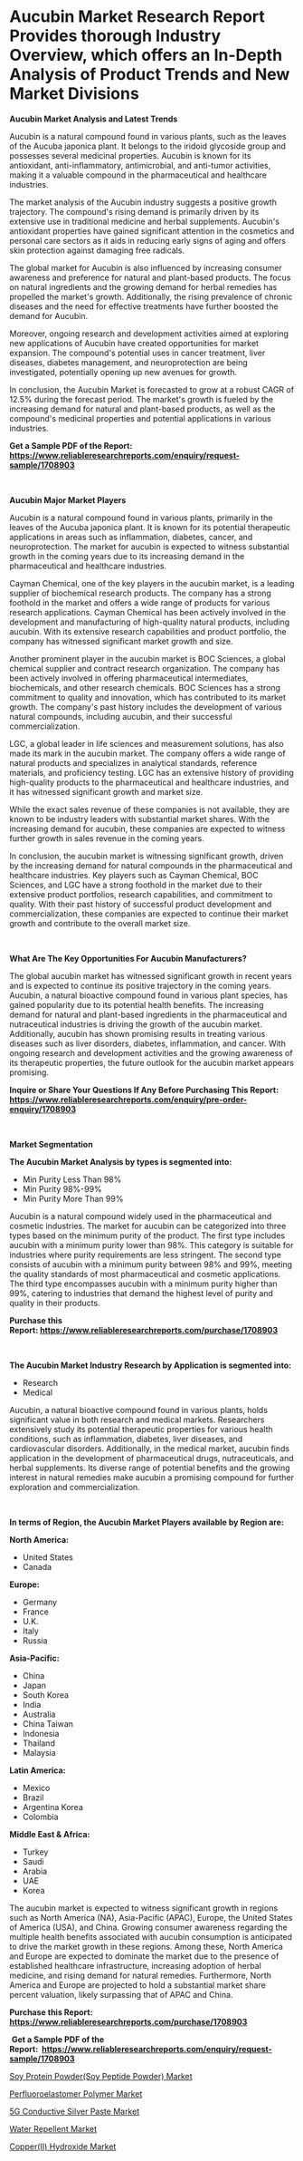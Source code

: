 <p><h1>Aucubin Market Research Report Provides thorough Industry Overview, which offers an In-Depth Analysis of Product Trends and New Market Divisions</h1></p><p><strong>Aucubin Market Analysis and Latest Trends</strong></p>
<p><p>Aucubin is a natural compound found in various plants, such as the leaves of the Aucuba japonica plant. It belongs to the iridoid glycoside group and possesses several medicinal properties. Aucubin is known for its antioxidant, anti-inflammatory, antimicrobial, and anti-tumor activities, making it a valuable compound in the pharmaceutical and healthcare industries.</p><p>The market analysis of the Aucubin industry suggests a positive growth trajectory. The compound's rising demand is primarily driven by its extensive use in traditional medicine and herbal supplements. Aucubin's antioxidant properties have gained significant attention in the cosmetics and personal care sectors as it aids in reducing early signs of aging and offers skin protection against damaging free radicals.</p><p>The global market for Aucubin is also influenced by increasing consumer awareness and preference for natural and plant-based products. The focus on natural ingredients and the growing demand for herbal remedies has propelled the market's growth. Additionally, the rising prevalence of chronic diseases and the need for effective treatments have further boosted the demand for Aucubin.</p><p>Moreover, ongoing research and development activities aimed at exploring new applications of Aucubin have created opportunities for market expansion. The compound's potential uses in cancer treatment, liver diseases, diabetes management, and neuroprotection are being investigated, potentially opening up new avenues for growth.</p><p>In conclusion, the Aucubin Market is forecasted to grow at a robust CAGR of 12.5% during the forecast period. The market's growth is fueled by the increasing demand for natural and plant-based products, as well as the compound's medicinal properties and potential applications in various industries.</p></p>
<p><strong>Get a Sample PDF of the Report:&nbsp; <a href="https://www.reliableresearchreports.com/enquiry/request-sample/1708903">https://www.reliableresearchreports.com/enquiry/request-sample/1708903</a></strong></p>
<p>&nbsp;</p>
<p><strong>Aucubin Major Market Players</strong></p>
<p><p>Aucubin is a natural compound found in various plants, primarily in the leaves of the Aucuba japonica plant. It is known for its potential therapeutic applications in areas such as inflammation, diabetes, cancer, and neuroprotection. The market for aucubin is expected to witness substantial growth in the coming years due to its increasing demand in the pharmaceutical and healthcare industries.</p><p>Cayman Chemical, one of the key players in the aucubin market, is a leading supplier of biochemical research products. The company has a strong foothold in the market and offers a wide range of products for various research applications. Cayman Chemical has been actively involved in the development and manufacturing of high-quality natural products, including aucubin. With its extensive research capabilities and product portfolio, the company has witnessed significant market growth and size.</p><p>Another prominent player in the aucubin market is BOC Sciences, a global chemical supplier and contract research organization. The company has been actively involved in offering pharmaceutical intermediates, biochemicals, and other research chemicals. BOC Sciences has a strong commitment to quality and innovation, which has contributed to its market growth. The company's past history includes the development of various natural compounds, including aucubin, and their successful commercialization.</p><p>LGC, a global leader in life sciences and measurement solutions, has also made its mark in the aucubin market. The company offers a wide range of natural products and specializes in analytical standards, reference materials, and proficiency testing. LGC has an extensive history of providing high-quality products to the pharmaceutical and healthcare industries, and it has witnessed significant growth and market size.</p><p>While the exact sales revenue of these companies is not available, they are known to be industry leaders with substantial market shares. With the increasing demand for aucubin, these companies are expected to witness further growth in sales revenue in the coming years.</p><p>In conclusion, the aucubin market is witnessing significant growth, driven by the increasing demand for natural compounds in the pharmaceutical and healthcare industries. Key players such as Cayman Chemical, BOC Sciences, and LGC have a strong foothold in the market due to their extensive product portfolios, research capabilities, and commitment to quality. With their past history of successful product development and commercialization, these companies are expected to continue their market growth and contribute to the overall market size.</p></p>
<p>&nbsp;</p>
<p><strong>What Are The Key Opportunities For Aucubin Manufacturers?</strong></p>
<p><p>The global aucubin market has witnessed significant growth in recent years and is expected to continue its positive trajectory in the coming years. Aucubin, a natural bioactive compound found in various plant species, has gained popularity due to its potential health benefits. The increasing demand for natural and plant-based ingredients in the pharmaceutical and nutraceutical industries is driving the growth of the aucubin market. Additionally, aucubin has shown promising results in treating various diseases such as liver disorders, diabetes, inflammation, and cancer. With ongoing research and development activities and the growing awareness of its therapeutic properties, the future outlook for the aucubin market appears promising.</p></p>
<p><strong>Inquire or Share Your Questions If Any Before Purchasing This Report: <a href="https://www.reliableresearchreports.com/enquiry/pre-order-enquiry/1708903">https://www.reliableresearchreports.com/enquiry/pre-order-enquiry/1708903</a></strong></p>
<p>&nbsp;</p>
<p><strong>Market Segmentation</strong></p>
<p><strong>The Aucubin Market Analysis by types is segmented into:</strong></p>
<p><ul><li>Min Purity Less Than 98%</li><li>Min Purity 98%-99%</li><li>Min Purity More Than 99%</li></ul></p>
<p><p>Aucubin is a natural compound widely used in the pharmaceutical and cosmetic industries. The market for aucubin can be categorized into three types based on the minimum purity of the product. The first type includes aucubin with a minimum purity lower than 98%. This category is suitable for industries where purity requirements are less stringent. The second type consists of aucubin with a minimum purity between 98% and 99%, meeting the quality standards of most pharmaceutical and cosmetic applications. The third type encompasses aucubin with a minimum purity higher than 99%, catering to industries that demand the highest level of purity and quality in their products.</p></p>
<p><strong>Purchase this Report:&nbsp;<a href="https://www.reliableresearchreports.com/purchase/1708903">https://www.reliableresearchreports.com/purchase/1708903</a></strong></p>
<p>&nbsp;</p>
<p><strong>The Aucubin Market Industry Research by Application is segmented into:</strong></p>
<p><ul><li>Research</li><li>Medical</li></ul></p>
<p><p>Aucubin, a natural bioactive compound found in various plants, holds significant value in both research and medical markets. Researchers extensively study its potential therapeutic properties for various health conditions, such as inflammation, diabetes, liver diseases, and cardiovascular disorders. Additionally, in the medical market, aucubin finds application in the development of pharmaceutical drugs, nutraceuticals, and herbal supplements. Its diverse range of potential benefits and the growing interest in natural remedies make aucubin a promising compound for further exploration and commercialization.</p></p>
<p>&nbsp;</p>
<p><strong>In terms of Region, the Aucubin Market Players available by Region are:</strong></p>
<p>
    <p> <strong> North America: </strong>
        <ul>
            <li>United States</li>
            <li>Canada</li>
        </ul>
        </p> 
    <p> <strong> Europe: </strong>
        <ul>
            <li>Germany</li>
            <li>France</li>
            <li>U.K.</li>
            <li>Italy</li>
            <li>Russia</li>
        </ul>
        </p> 
    <p> <strong> Asia-Pacific: </strong>
        <ul>
            <li>China</li>
            <li>Japan</li>
            <li>South Korea</li>
            <li>India</li>
            <li>Australia</li>
            <li>China Taiwan</li>
            <li>Indonesia</li>
            <li>Thailand</li>
            <li>Malaysia</li>
        </ul>
        </p> 
    <p> <strong> Latin America: </strong>
        <ul>
            <li>Mexico</li>
            <li>Brazil</li>
            <li>Argentina Korea</li>
            <li>Colombia</li>
        </ul>
        </p> 
    <p> <strong> Middle East & Africa: </strong>
        <ul>
            <li>Turkey</li>
            <li>Saudi</li>
            <li>Arabia</li>
            <li>UAE</li>
            <li>Korea</li>
        </ul>
    </p>
    </p>
<p><p>The aucubin market is expected to witness significant growth in regions such as North America (NA), Asia-Pacific (APAC), Europe, the United States of America (USA), and China. Growing consumer awareness regarding the multiple health benefits associated with aucubin consumption is anticipated to drive the market growth in these regions. Among these, North America and Europe are expected to dominate the market due to the presence of established healthcare infrastructure, increasing adoption of herbal medicine, and rising demand for natural remedies. Furthermore, North America and Europe are projected to hold a substantial market share percent valuation, likely surpassing that of APAC and China.</p></p>
<p><strong>Purchase this Report: <a href="https://www.reliableresearchreports.com/purchase/1708903">https://www.reliableresearchreports.com/purchase/1708903</a></strong></p>
<p>&nbsp;<strong>Get a Sample PDF of the Report:&nbsp;&nbsp;<a href="https://www.reliableresearchreports.com/enquiry/request-sample/1708903">https://www.reliableresearchreports.com/enquiry/request-sample/1708903</a></strong></p>
<p><strong></strong></p>
<p><p><a href="https://medium.com/@laneygibson1991/soy-protein-powder-soy-peptide-powder-market-research-report-its-history-and-forecast-2023-to-2de93b37c98c">Soy Protein Powder(Soy Peptide Powder) Market</a></p><p><a href="https://medium.com/@dashawnmoen/perfluoroelastomer-polymer-market-report-reveals-the-latest-trends-and-growth-opportunities-of-this-2aae88eecd46">Perfluoroelastomer Polymer Market</a></p><p><a href="https://medium.com/@luispacocha/decoding-5g-conductive-silver-paste-market-metrics-market-share-trends-and-growth-patterns-5fd89dc67364">5G Conductive Silver Paste Market</a></p><p><a href="https://medium.com/@royalmiller09/water-repellent-market-research-report-its-history-and-forecast-2023-to-2030-9373ed6b218d">Water Repellent Market</a></p><p><a href="https://medium.com/@javiermante/copper-ii-hydroxide-market-share-evolution-and-market-growth-trends-2023-2030-d2efa0a59ba4">Copper(II) Hydroxide Market</a></p></p>